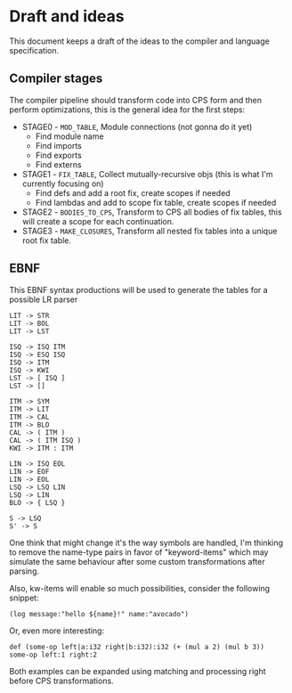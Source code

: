 # Draft and ideas

This document keeps a draft of the ideas to the compiler and language specification.

## Compiler stages

The compiler pipeline should transform code into CPS form and then perform optimizations,
this is the general idea for the first steps:

- STAGE0 - `MOD_TABLE`, Module connections (not gonna do it yet)
  - Find module name
  - Find imports
  - Find exports
  - Find externs
- STAGE1 - `FIX_TABLE`, Collect mutually-recursive objs (this is what I'm currently focusing on)
  - Find defs and add a root fix, create scopes if needed
  - Find lambdas and add to scope fix table, create scopes if needed
- STAGE2 - `BODIES_TO_CPS`, Transform to CPS all bodies of fix tables, this will create a scope for each continuation.
- STAGE3 - `MAKE_CLOSURES`, Transform all nested fix tables into a unique root fix table.

## EBNF

This EBNF syntax productions will be used to generate the tables for a possible LR parser

```
LIT -> STR
LIT -> BOL
LIT -> LST

ISQ -> ISQ ITM
ISQ -> ESQ ISQ
ISQ -> ITM
ISQ -> KWI
LST -> [ ISQ ]
LST -> []

ITM -> SYM
ITM -> LIT
ITM -> CAL
ITM -> BLO
CAL -> ( ITM )
CAL -> ( ITM ISQ )
KWI -> ITM : ITM

LIN -> ISQ EOL
LIN -> EOF
LIN -> EOL
LSQ -> LSQ LIN
LSQ -> LIN
BLO -> { LSQ }

S -> LSQ
S' -> S
```

One think that might change it's the way symbols are handled, I'm thinking
to remove the name-type pairs in favor of "keyword-items" which may simulate
the same behaviour after some custom transformations after parsing.

Also, kw-items will enable so much possibilities, consider the following snippet:

```
(log message:"hello ${name}!" name:"avocado")
```

Or, even more interesting:

```
def (some-op left|a:i32 right|b:i32):i32 (+ (mul a 2) (mul b 3))
some-op left:1 right:2
```

Both examples can be expanded using matching and processing right before CPS transformations.
